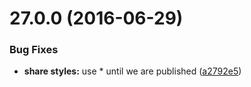 <a name="27.0.0"></a>
# 27.0.0 (2016-06-29)


### Bug Fixes

* **share styles:** use * until we are published ([a2792e5](https://aui-team-bot/https://bitbucket.org/atlassian/atlaskit-spike/commits/a2792e5))



